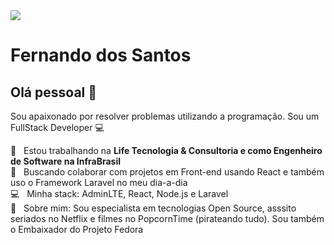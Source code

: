 <img width="auto" src="https://fedoraproject.org/w/uploads/c/c5/Artwork_PromoBanners_fedora-by-night-banner.png">


# Fernando dos Santos

## Olá pessoal 👋
Sou apaixonado por resolver problemas utilizando a programação.
Sou um FullStack Developer :computer:

 :rocket:  &nbsp; Estou trabalhando na **Life Tecnologia & Consultoria e como Engenheiro de Software na InfraBrasil**
 <br/> :purple_heart: &nbsp; Buscando colaborar com projetos em Front-end usando React e também uso o Framework Laravel no meu dia-a-dia
 <br/> :computer: &nbsp; Minha stack: AdminLTE, React, Node.js e Laravel
 <br/> 💬  &nbsp; Sobre mim: Sou especialista em tecnologias Open Source, asssito seriados no Netflix e filmes no PopcornTime (pirateando tudo). Sou também o Embaixador do Projeto Fedora
